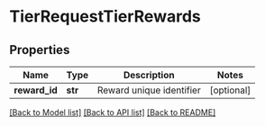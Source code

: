 # TierRequestTierRewards

## Properties
Name | Type | Description | Notes
------------ | ------------- | ------------- | -------------
**reward_id** | **str** | Reward unique identifier | [optional] 

[[Back to Model list]](../README.md#documentation-for-models) [[Back to API list]](../README.md#documentation-for-api-endpoints) [[Back to README]](../README.md)


